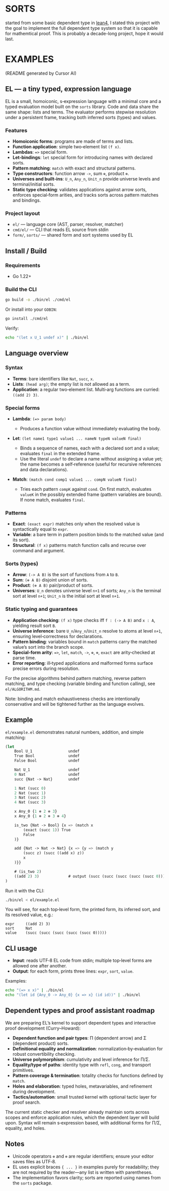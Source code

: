 # SORTS

started from some basic dependent type in [lean4](https://github.com/leanprover/lean4), I stated this project with the goal to implement the full dependent type system so that it is capable for mathemtical proof. This is probably a decade-long project, hope it would last.  


# EXAMPLES

(README generated by Cursor AI)

## EL — a tiny typed, expression language

EL is a small, homoiconic, s‑expression language with a minimal core and a typed evaluation model built on the `sorts` library. Code and data share the same shape: lists and terms. The evaluator performs stepwise resolution under a persistent frame, tracking both inferred sorts (types) and values.

### Features
- **Homoiconic forms**: programs are made of terms and lists.
- **Function application**: simple two‑element list `(f x)`.
- **Lambdas**: `=>` special form.
- **Let‑bindings**: `let` special form for introducing names with declared sorts.
- **Pattern matching**: `match` with exact and structural patterns.
- **Type constructors**: function arrow `->`, sum `⊕`, product `⊗`.
- **Universes and built‑ins**: `U_n`, `Any_n`, `Unit_n` provide universe levels and terminal/initial sorts.
- **Static type checking**: validates applications against arrow sorts, enforces special‑form arities, and tracks sorts across pattern matches and bindings.

### Project layout
- `el/` — language core (AST, parser, resolver, matcher)
- `cmd/el/` — CLI that reads EL source from stdin
- `form/`, `sorts/` — shared form and sort systems used by EL

## Install / Build

### Requirements
- Go 1.22+

### Build the CLI
```bash
go build -o ./bin/el ./cmd/el
```

Or install into your `GOBIN`:
```bash
go install ./cmd/el
```

Verify:
```bash
echo "(let x U_1 undef x)" | ./bin/el
```

## Language overview

### Syntax
- **Terms**: bare identifiers like `Nat`, `succ`, `x`.
- **Lists**: `(head arg)`; the empty list is not allowed as a term.
- **Application**: a regular two‑element list. Multi‑arg functions are curried: `((add 2) 3)`.

### Special forms

- **Lambda**: `(=> param body)`
  - Produces a function value without immediately evaluating the body.

- **Let**: `(let name1 type1 value1 ... nameN typeN valueN final)`
  - Binds a sequence of names, each with a declared sort and a value; evaluates `final` in the extended frame.
  - Use the literal `undef` to declare a name without assigning a value yet; the name becomes a self‑reference (useful for recursive references and data declarations).

- **Match**: `(match cond comp1 value1 ... compN valueN final)`
  - Tries each pattern `compK` against `cond`. On first match, evaluates `valueK` in the possibly extended frame (pattern variables are bound). If none match, evaluates `final`.

### Patterns
- **Exact**: `(exact expr)` matches only when the resolved value is syntactically equal to `expr`.
- **Variable**: a bare term in pattern position binds to the matched value (and its sort).
- **Structural**: `(f x)` patterns match function calls and recurse over command and argument.

### Sorts (types)
- **Arrow**: `(-> A B)` is the sort of functions from `A` to `B`.
- **Sum**: `(⊕ A B)` disjoint union of sorts.
- **Product**: `(⊗ A B)` pair/product of sorts.
- **Universes**: `U_n` denotes universe level `n+1` of sorts; `Any_n` is the terminal sort at level `n+1`; `Unit_n` is the initial sort at level `n+1`.

### Static typing and guarantees
- **Application checking**: `(f x)` type checks iff `f : (-> A B)` and `x : A`, yielding result sort `B`.
- **Universe inference**: bare `U_n`/`Any_n`/`Unit_n` resolve to atoms at level `n+1`, ensuring level‑correctness for declarations.
- **Pattern binding**: variables bound in `match` patterns carry the matched value’s sort into the branch scope.
- **Special‑form arity**: `=>`, `let`, `match`, `->`, `⊕`, `⊗`, `exact` are arity‑checked at parse time.
- **Error reporting**: ill‑typed applications and malformed forms surface precise errors during resolution.

For the precise algorithms behind pattern matching, reverse pattern matching, and type checking (variable binding and function calling), see `el/ALGORITHM.md`.

Note: binding and match exhaustiveness checks are intentionally conservative and will be tightened further as the language evolves.

## Example

`el/example.el` demonstrates natural numbers, addition, and simple matching:

```el
(let
    Bool U_1                undef
    True Bool               undef
    False Bool              undef

    Nat U_1                 undef
    0 Nat                   undef
    succ {Nat -> Nat}       undef

    1 Nat (succ 0)
    2 Nat (succ 1)
    3 Nat (succ 2)
    4 Nat (succ 3)

    x Any_0 {1 ⊕ 2 ⊕ 3}
    x Any_0 {1 ⊗ 2 ⊗ 3 ⊗ 4}

    is_two {Nat -> Bool} {x => (match x
        (exact (succ 1)) True
        False
    )}

    add {Nat -> Nat -> Nat} {x => {y => (match y
        (succ z) (succ ((add x) z))
        x
    )}}

    # (is_two 2)
    ((add 2) 3)             # output (succ (succ (succ (succ (succ 0)))))
)
```

Run it with the CLI:

```bash
./bin/el < el/example.el
```

You will see, for each top‑level form, the printed form, its inferred sort, and its resolved value, e.g.:

```text
expr	 ((add 2) 3)
sort	 Nat
value	 (succ (succ (succ (succ (succ 0)))))
```

## CLI usage

- **Input**: reads UTF‑8 EL code from stdin; multiple top‑level forms are allowed one after another.
- **Output**: for each form, prints three lines: `expr`, `sort`, `value`.

Examples:
```bash
echo "(=> x x)" | ./bin/el
echo "(let id {Any_0 -> Any_0} {x => x} (id id))" | ./bin/el
```

## Dependent types and proof assistant roadmap

We are preparing EL’s kernel to support dependent types and interactive proof development (Curry–Howard):

- **Dependent function and pair types**: Π (dependent arrow) and Σ (dependent product) sorts.
- **Definitional equality and normalization**: normalization‑by‑evaluation for robust convertibility checking.
- **Universe polymorphism**: cumulativity and level inference for Π/Σ.
- **Equality/type of paths**: identity type with `refl`, `cong`, and transport primitives.
- **Pattern coverage & termination**: totality checks for functions defined by `match`.
- **Holes and elaboration**: typed holes, metavariables, and refinement during development.
- **Tactics/automation**: small trusted kernel with optional tactic layer for proof search.

The current static checker and resolver already maintain sorts across scopes and enforce application rules, which the dependent layer will build upon. Syntax will remain s‑expression based, with additional forms for Π/Σ, equality, and holes.

## Notes

- Unicode operators `⊕` and `⊗` are regular identifiers; ensure your editor saves files as UTF‑8.
- EL uses explicit braces `{ ... }` in examples purely for readability; they are not required by the reader—any list is written with parentheses.
- The implementation favors clarity; sorts are reported using names from the `sorts` package.


